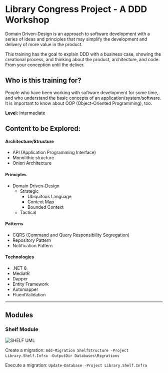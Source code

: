 # Library Congress Project - A DDD Workshop

Domain Driven-Design is an approach to software development with a series of ideas and principles that may simplify the development and delivery of more value in the product.

This training has the goal to explain DDD with a business case, showing the creational process, and thinking about the product,  architecture, and code. From your conception until the deliver.

## Who is this training for?

People who have been working with software development for some time, and who understand the basic concepts of an application/system/software. It is important to know about OOP (Object-Oriented Programming), too.

__Level:__ Intermediate

## Content to be Explored:

#### Architecture/Structure

* API (Application Programming Interface)
* Monolithic structure
* Onion Architecture


#### Principles

* Domain Driven-Design
	* Strategic
		* Ubiquitous Language
		* Context Map
		* Bounded Context
	* Tactical

#### Patterns

* CQRS (Command and Query Responsibility Segregation)
* Repository Pattern
* Notification Pattern

#### Technologies

* .NET 8
* MediatR
* Dapper
* Entity Framework
* Automapper
* FluentValidation

---

## Modules

### Shelf Module
![SHELF UML](.\.assets\images\shelfcontext.png)

Create a migration:
`Add-Migration ShelfStructure -Project Library.Shelf.Infra -OutputDir Databases\Migrations`

Execute a migration:
`Update-Database -Project Library.Shelf.Infra`